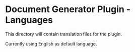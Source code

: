 # Document Generator Plugin - Languages

This directory will contain translation files for the plugin.

Currently using English as default language.